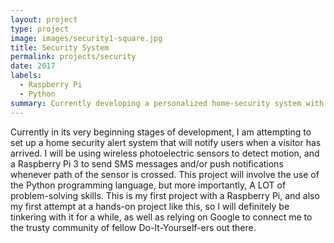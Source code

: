 ```yaml
---
layout: project
type: project
image: images/security1-square.jpg
title: Security System
permalink: projects/security
date: 2017
labels:
  - Raspberry Pi
  - Python
summary: Currently developing a personalized home-security system with photoelectric sensors and a Raspberry Pi 3.
---
```


Currently in its very beginning stages of development, I am attempting to set up a home security alert system that will notify users when a visitor has arrived. I will be using wireless photoelectric sensors to detect motion, and a Raspberry Pi 3 to send SMS messages and/or push notifications whenever path of the sensor is crossed. This project will involve the use of the Python programming language, but more importantly, A LOT of problem-solving skills. This is my first project with a Raspberry Pi, and also my first attempt at a hands-on project like this, so I will definitely be tinkering with it for a while, as well as relying on Google to connect me to the trusty community of fellow Do-It-Yourself-ers out there.
